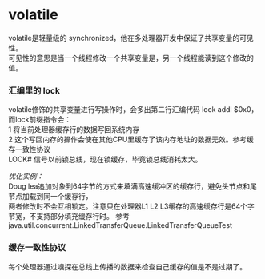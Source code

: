 # volatile
volatile是轻量级的 synchronized，他在多处理器开发中保证了共享变量的可见性。  
可见性的意思是当一个线程修改一个共享变量是，另一个线程能读到这个修改的值。  

### 汇编里的 lock 
volatile修饰的共享变量进行写操作时，会多出第二行汇编代码 lock addl $0x0，而lock前缀指令会：   
1 将当前处理器缓存行的数据写回系统内存  
2 这个写回内存的操作会使在其他CPU里缓存了该内存地址的数据无效。参考缓存一致性协议  
LOCK# 信号以前锁总线，现在锁缓存，毕竟锁总线消耗太大。  

*优化实例：*  
Doug lea追加对象到64字节的方式来填满高速缓冲区的缓存行，避免头节点和尾节点加载到同一个缓存行，  
两者修改时不会互相锁定。注意只在处理器L1 L2 L3缓存的高速缓存行是64个字节宽，不支持部分填充缓存行时。
参考 java.util.concurrent.LinkedTransferQueue.LinkedTransferQueueTest

### 缓存一致性协议
每个处理器通过嗅探在总线上传播的数据来检查自己缓存的值是不是过期了。